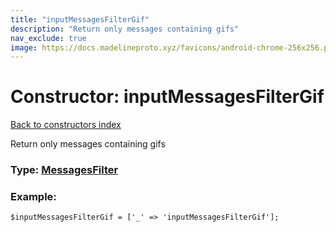 ```yaml
---
title: "inputMessagesFilterGif"
description: "Return only messages containing gifs"
nav_exclude: true
image: https://docs.madelineproto.xyz/favicons/android-chrome-256x256.png
---
```

# Constructor: inputMessagesFilterGif  
[Back to constructors index](/API_docs/constructors/index.html)



Return only messages containing gifs




### Type: [MessagesFilter](/API_docs/types/MessagesFilter.html)


### Example:

```
$inputMessagesFilterGif = ['_' => 'inputMessagesFilterGif'];
```  
